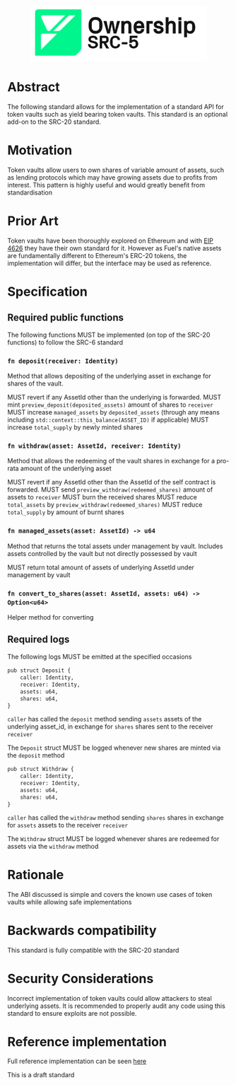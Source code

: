 <p align="center">
    <picture>
        <source media="(prefers-color-scheme: dark)" srcset=".docs/src-5-logo-dark-theme.png">
        <img alt="SRC-5 logo" width="400px" src=".docs/src-5-logo-light-theme.png">
    </picture>
</p>

# Abstract
The following standard allows for the implementation of a standard API for token vaults such as yield bearing token vaults. This standard is an optional add-on to the SRC-20 standard.

# Motivation
Token vaults allow users to own shares of variable amount of assets, such as lending protocols which may have growing assets due to profits from interest. This pattern is highly useful and would greatly benefit from standardisation

# Prior Art
Token vaults have been thoroughly explored on Ethereum and with [EIP 4626](https://eips.ethereum.org/EIPS/eip-4626) they have their own standard for it. However as Fuel's native assets are fundamentally different to Ethereum's ERC-20 tokens, the implementation will differ, but the interface may be used as reference.

# Specification
## Required public functions
The following functions MUST be implemented (on top of the SRC-20 functions) to follow the SRC-6 standard

### `fn deposit(receiver: Identity)`
Method that allows depositing of the underlying asset in exchange for shares of the vault.

MUST revert if any AssetId other than the underlying is forwarded.
MUST mint `preview_deposit(deposited_assets)` amount of shares to `receiver`
MUST increase `managed_assets` by `deposited_assets` (through any means including `std::context::this_balance(ASSET_ID)` if applicable)
MUST increase `total_supply` by newly minted shares

### `fn withdraw(asset: AssetId, receiver: Identity)`
Method that allows the redeeming of the vault shares in exchange for a pro-rata amount of the underlying asset

MUST revert if any AssetId other than the AssetId of the self contract is forwarded.
MUST send `preview_withdraw(redeemed_shares)` amount of assets to `receiver`
MUST burn the received shares
MUST reduce `total_assets` by `preview_withdraw(redeemed_shares)`
MUST reduce `total_supply` by amount of burnt shares

### `fn managed_assets(asset: AssetId) -> u64`
Method that returns the total assets under management by vault. Includes assets controlled by the vault but not directly possessed by vault

MUST return total amount of assets of underlying AssetId under management by vault

### `fn convert_to_shares(asset: AssetId, assets: u64) -> Option<u64>`
Helper method for converting 



## Required logs
The following logs MUST be emitted at the specified occasions

```
pub struct Deposit {
    caller: Identity,
    receiver: Identity,
    assets: u64,
    shares: u64,
}
```
`caller` has called the `deposit` method sending `assets` assets of the underlying asset_id, in exchange for `shares` shares sent to the receiver `receiver`

The `Deposit` struct MUST be logged whenever new shares are minted via the `deposit` method

```
pub struct Withdraw {
    caller: Identity,
    receiver: Identity,
    assets: u64,
    shares: u64,
}
```
`caller` has called the `withdraw` method sending `shares` shares in exchange for `assets` assets to the receiver `receiver`

The `Withdraw` struct MUST be logged whenever shares are redeemed for assets via the `withdraw` method

# Rationale
The ABI discussed is simple and covers the known use cases of token vaults while allowing safe implementations

# Backwards compatibility
This standard is fully compatible with the SRC-20 standard

# Security Considerations
Incorrect implementation of token vaults could allow attackers to steal underlying assets. It is recommended to properly audit any code using this standard to ensure exploits are not possible.

# Reference implementation
Full reference implementation can be seen [here](https://github.com/SwayStar123/vault-standard-reference-implementation/blob/master/src/main.sw)

This is a draft standard
